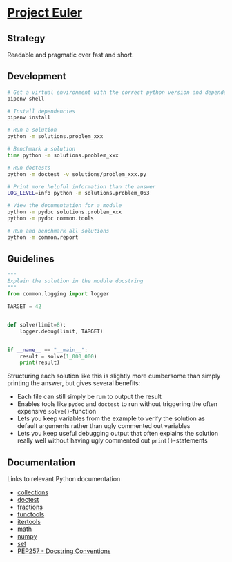 # [Project Euler](https://projecteuler.net/)

## Strategy

Readable and pragmatic over fast and short.

## Development

```bash
# Get a virtual environment with the correct python version and dependencies
pipenv shell

# Install dependencies
pipenv install

# Run a solution
python -m solutions.problem_xxx

# Benchmark a solution
time python -m solutions.problem_xxx

# Run doctests
python -m doctest -v solutions/problem_xxx.py

# Print more helpful information than the answer
LOG_LEVEL=info python -m solutions.problem_063

# View the documentation for a module
python -m pydoc solutions.problem_xxx
python -m pydoc common.tools

# Run and benchmark all solutions
python -m common.report
```

## Guidelines

```python
"""
Explain the solution in the module docstring
"""
from common.logging import logger

TARGET = 42


def solve(limit=8):
    logger.debug(limit, TARGET)


if __name__ == "__main__":
    result = solve(1_000_000)
    print(result)
```

Structuring each solution like this is slightly more cumbersome than simply printing the answer, but gives several benefits:

- Each file can still simply be run to output the result
- Enables tools like `pydoc` and `doctest` to run without triggering the often expensive `solve()`-function
- Lets you keep variables from the example to verify the solution as default arguments rather than ugly commented out variables
- Lets you keep useful debugging output that often explains the solution really well without having ugly commented out `print()`-statements

## Documentation

Links to relevant Python documentation

- [collections](https://docs.python.org/3.6/library/collections.html)
- [doctest](https://docs.python.org/3.6/library/doctest.html)
- [fractions](https://docs.python.org/3.6/library/fractions.html)
- [functools](https://docs.python.org/3.6/library/functools.html)
- [itertools](https://docs.python.org/3.6/library/itertools.html)
- [math](https://docs.python.org/3.6/library/math.html)
- [numpy](https://numpy.org/doc/1.18/)
- [set](https://docs.python.org/3.6/library/stdtypes.html#set)
- [PEP257 - Docstring Conventions](https://www.python.org/dev/peps/pep-0257/)
